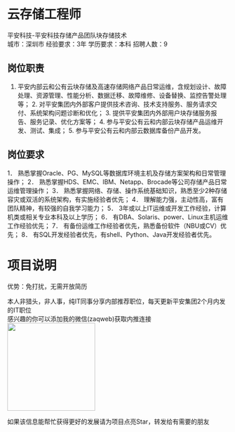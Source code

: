 # 云存储工程师
平安科技-平安科技存储产品团队块存储技术  
城市：深圳市 经验要求：3年 学历要求：本科  招聘人数：9

## 岗位职责
1. 平安内部云和公有云块存储及高速存储网络产品日常运维，含规划设计、故障处理、资源管理、性能分析、数据迁移、故障维修、设备替换、监控告警处理等；
   2. 对平安集团内外部客户提供技术咨询、技术支持服务、服务请求交付、系统架构问题诊断和优化；
   3. 提供平安集团内外部用户块存储服务报告、服务记录、优化方案等；
   4. 参与平安公有云和内部云块存储产品运维开发、测试、集成；
   5. 参与平安公有云和内部云数据库备份产品开发。

## 岗位要求
1． 熟悉掌握Oracle、PG、MySQL等数据库环境主机及存储方案架构和日常管理操作；
   2． 熟悉掌握HDS、EMC、IBM、Netapp、Brocade等公司存储产品日常运维管理操作；
   3． 熟悉掌握网络、存储、操作系统基础知识，熟悉至少2种存储容灾或双活的系统架构，有实施经验者优先；
   4． 理解能力强，主动性高，富有团队精神，有较强的自我学习能力；
   5． 3年或以上IT运维或开发工作经验，计算机类或相关专业本科及以上学历；
   6． 有DBA、Solaris、power、Linux主机运维工作经验优先；
   7． 有备份运维工作经验者优先，熟悉备份软件（NBU或CV）优先；
   8． 有SQL开发经验者优先，有shell、Python、Java开发经验者优先。

# 项目说明

优势：免打扰，无需开放简历

本人非猎头，非人事，纯IT同事分享内部推荐职位，每天更新平安集团2个月内发的IT职位  
感兴趣的你可以添加我的微信(zaqweb)获取内推连接  
<img src="https://github.com/zaqweb/PA-IT-JOBS/blob/master/WechatICode.jpeg"  height="200" width="200">

如果该信息能帮忙获得更好的发展请为项目点亮Star，转发给有需要的朋友




